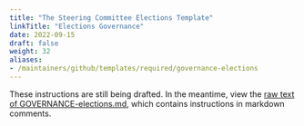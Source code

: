 ```yaml
---
title: "The Steering Committee Elections Template"
linkTitle: "Elections Governance"
date: 2022-09-15
draft: false
weight: 32
aliases:
- /maintainers/github/templates/required/governance-elections
---
```


These instructions are still being drafted.  In the meantime, view the
[raw text of GOVERNANCE-elections.md](https://raw.githubusercontent.com/cncf/project-template/main/GOVERNANCE-elections.md),
 which contains instructions in markdown comments.
